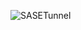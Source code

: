 ![SASETunnel](https://github.com/sunilmuthyalapro/secure-azure-petstore/assets/138375291/07d93ee4-9d4e-485c-9808-c9bf6eceb05b)
